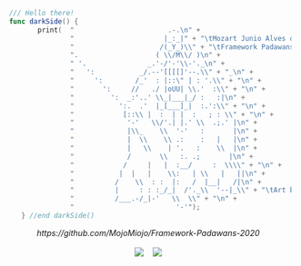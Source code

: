 ```swift
 /// Hello there!
 func darkSide() {
        print(  "                       .-.\n" +
                "                      |_:_|" + "\tMozart Junio Alves de Sousa\n" +
                "                     /(_Y_)\\" + "\tFramework Padawans  -  2020\n" +
                ".                   ( \\/M\\/ )\n" +
                " '.               _.'-/'-'\\-'._\n" +
                "   ':           _/.--'[[[[]'--.\\" + "_\n" +
                "     ':        /_'  : |::\" | : '.\\" + "\n" +
                "       ':     //   ./ |oUU| \\.'  :\\" + "\n" +
                "         ':  _:'..' \\_|___|_/ :   :|\n" +
                "           ':.  .'  |_[___]_|  :.':\\" + "\n" +
                "            [::\\ |  :  | |  :   ; : \\" + "\n" +
                "             '-'   \\/'.| |.' \\  .;.' |\n" +
                "             |\\_    \\  '-'   :       |\n" +
                "             |  \\    \\ .:    :   |   |\n" +
                "             |   \\    | '.   :    \\  |\n" +
                "             /       \\   :. .;       |\n" +
                "            /     |   |  :__/     :  \\\\" + "\n" +
                "           |  |   |    \\:   | \\   |   ||\n" +
                "          /    \\  : :  |:   /  |__|   /|\n" +
                "          |     : : :_/_|  /'._\\  '--|_\\" + "\tArt by Shanaka Dias - https://www.asciiart.eu/movies/star-wars" + "\n" +
                "          /___.-/_|-'   \\  \\" + "\n" +
                "                         '-'");
    } //end darkSide()
```

<p align="center">
    <i>https://github.com/MojoMiojo/Framework-Padawans-2020<i>
    <br>
    <br>
    <img src="https://github-readme-stats.vercel.app/api?username=MojoMiojo&count_private=true&show_icons=true&theme=radical&hide=contribs">
    &nbsp;&nbsp;
    <img src="https://github-readme-stats.vercel.app/api/top-langs/?username=MojoMiojo&layout=compact&langs_count=6&theme=radical">
</p>

<!--
**MojoMiojo/MojoMiojo** is a ✨ _special_ ✨ repository because its `README.md` (this file) appears on your GitHub profile.

Here are some ideas to get you started:

- 🔭 I’m currently working on ...
- 🌱 I’m currently learning ...
- 👯 I’m looking to collaborate on ...
- 🤔 I’m looking for help with ...
- 💬 Ask me about ...
- 📫 How to reach me: ...
- 😄 Pronouns: ...
- ⚡ Fun fact: ...
-->
